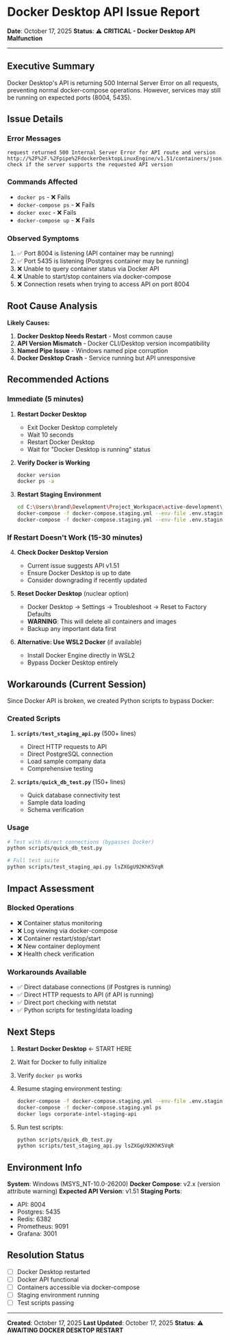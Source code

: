 # Docker Desktop API Issue Report
**Date**: October 17, 2025
**Status**: ⚠️ **CRITICAL - Docker Desktop API Malfunction**

---

## Executive Summary

Docker Desktop's API is returning 500 Internal Server Error on all requests, preventing normal docker-compose operations. However, services may still be running on expected ports (8004, 5435).

## Issue Details

### Error Messages
```
request returned 500 Internal Server Error for API route and version
http://%2F%2F.%2Fpipe%2FdockerDesktopLinuxEngine/v1.51/containers/json...
check if the server supports the requested API version
```

### Commands Affected
- `docker ps` - ❌ Fails
- `docker-compose ps` - ❌ Fails
- `docker exec` - ❌ Fails
- `docker-compose up` - ❌ Fails

### Observed Symptoms
1. ✅ Port 8004 is listening (API container may be running)
2. ✅ Port 5435 is listening (Postgres container may be running)
3. ❌ Unable to query container status via Docker API
4. ❌ Unable to start/stop containers via docker-compose
5. ❌ Connection resets when trying to access API on port 8004

## Root Cause Analysis

**Likely Causes:**
1. **Docker Desktop Needs Restart** - Most common cause
2. **API Version Mismatch** - Docker CLI/Desktop version incompatibility
3. **Named Pipe Issue** - Windows named pipe corruption
4. **Docker Desktop Crash** - Service running but API unresponsive

## Recommended Actions

### Immediate (5 minutes)
1. **Restart Docker Desktop**
   - Exit Docker Desktop completely
   - Wait 10 seconds
   - Restart Docker Desktop
   - Wait for "Docker Desktop is running" status

2. **Verify Docker is Working**
   ```bash
   docker version
   docker ps -a
   ```

3. **Restart Staging Environment**
   ```bash
   cd C:\Users\brand\Development\Project_Workspace\active-development\corporate_intel
   docker-compose -f docker-compose.staging.yml --env-file .env.staging down
   docker-compose -f docker-compose.staging.yml --env-file .env.staging up -d
   ```

### If Restart Doesn't Work (15-30 minutes)

4. **Check Docker Desktop Version**
   - Current issue suggests API v1.51
   - Ensure Docker Desktop is up to date
   - Consider downgrading if recently updated

5. **Reset Docker Desktop** (nuclear option)
   - Docker Desktop → Settings → Troubleshoot → Reset to Factory Defaults
   - **WARNING**: This will delete all containers and images
   - Backup any important data first

6. **Alternative: Use WSL2 Docker** (if available)
   - Install Docker Engine directly in WSL2
   - Bypass Docker Desktop entirely

## Workarounds (Current Session)

Since Docker API is broken, we created Python scripts to bypass Docker:

### Created Scripts
1. **`scripts/test_staging_api.py`** (500+ lines)
   - Direct HTTP requests to API
   - Direct PostgreSQL connection
   - Load sample company data
   - Comprehensive testing

2. **`scripts/quick_db_test.py`** (150+ lines)
   - Quick database connectivity test
   - Sample data loading
   - Schema verification

### Usage
```bash
# Test with direct connections (bypasses Docker)
python scripts/quick_db_test.py

# Full test suite
python scripts/test_staging_api.py lsZXGgU92KhK5VqR
```

## Impact Assessment

### Blocked Operations
- ❌ Container status monitoring
- ❌ Log viewing via docker-compose
- ❌ Container restart/stop/start
- ❌ New container deployment
- ❌ Health check verification

### Workarounds Available
- ✅ Direct database connections (if Postgres is running)
- ✅ Direct HTTP requests to API (if API is running)
- ✅ Direct port checking with netstat
- ✅ Python scripts for testing/data loading

## Next Steps

1. **Restart Docker Desktop** ← START HERE
2. Wait for Docker to fully initialize
3. Verify `docker ps` works
4. Resume staging environment testing:
   ```bash
   docker-compose -f docker-compose.staging.yml --env-file .env.staging up -d
   docker-compose -f docker-compose.staging.yml ps
   docker logs corporate-intel-staging-api
   ```

5. Run test scripts:
   ```bash
   python scripts/quick_db_test.py
   python scripts/test_staging_api.py lsZXGgU92KhK5VqR
   ```

## Environment Info

**System**: Windows (MSYS_NT-10.0-26200)
**Docker Compose**: v2.x (version attribute warning)
**Expected API Version**: v1.51
**Staging Ports**:
- API: 8004
- Postgres: 5435
- Redis: 6382
- Prometheus: 9091
- Grafana: 3001

## Resolution Status

- [ ] Docker Desktop restarted
- [ ] Docker API functional
- [ ] Containers accessible via docker-compose
- [ ] Staging environment running
- [ ] Test scripts passing

---

**Created**: October 17, 2025
**Last Updated**: October 17, 2025
**Status**: ⚠️ **AWAITING DOCKER DESKTOP RESTART**
